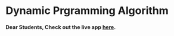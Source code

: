 # Dynamic Prgramming Algorithm

#### Dear Students, Check out the live app [here](https://kdeepika-brs.github.io/Hamming-algo/).
